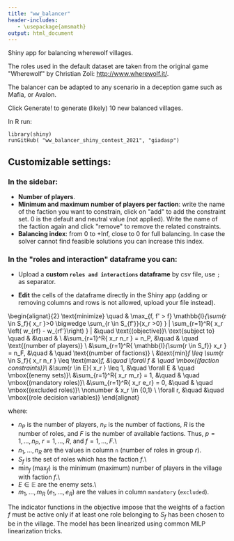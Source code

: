 ```yaml
---
title: "ww_balancer"
header-includes:
   - \usepackage{amsmath}
output: html_document
---
```


Shiny app for balancing wherewolf villages.

The roles used in the default dataset are taken from the original game
"Wherewolf" by Christian Zoli: <http://www.wherewolf.it/>.

The balancer can be adapted to any scenario in a deception game such as
Mafia, or Avalon.

Click Generate! to generate (likely) 10 new balanced villages.

In R run:

```
library(shiny)
runGitHub( "ww_balancer_shiny_contest_2021", "giadasp")
```

## Customizable settings:

### In the sidebar:
- **Number of players**.
- **Minimum and maximum number of players per faction**: write the name of the faction you want to constrain, click on "add" to add the constraint set. 0 is the default and neutral value (not applied). Write the name of the faction again and click "remove" to remove the related constraints.
- **Balancing index**: from 0 to +Inf, close to 0 for full balancing. In case the solver cannot find feasible solutions you can increase this index. 

### In the "roles and interaction" dataframe you can:
- Upload a **custom `roles and interactions` dataframe** by csv file, use `;` as separator.

- **Edit** the cells of the dataframe directly in the Shiny app (adding or removing columns and rows is not allowed, upload your file instead).

\begin{alignat}{2}
\text{minimize} \quad & \max_{f, f' > f} \mathbb{I}_{\sum_{r \in S_f}{ x_r }>0 \bigwedge \sum_{r \in S_{f'}}{x_r >0} } | \sum_{r=1}^R{ x_r \left( w_{rf} - w_{rf'}\right) } | &\quad \text{(objective)}\\
\text{subject to} \quad & &\quad & \\
 &\sum_{r=1}^R{ x_r n_r } = n_P, &\quad & \quad \text{(number of players)} \\
 &\sum_{r=1}^R{ \mathbb{I}_{\sum_{r \in S_f}} x_r } = n_F, &\quad & \quad \text{(number of factions)} \\
 &\text{min}_f \leq \sum_{r \in S_f}{ x_r n_r } \leq \text{max}_f, &\quad \forall f & \quad \mbox{(faction constraints)}\\
 &\sum_{r \in E}{ x_r } \leq 1, &\quad \forall E & \quad \mbox{(enemy sets)}\\
 &\sum_{r=1}^R{ x_r m_r} = 1, &\quad  & \quad \mbox{(mandatory roles)}\\
 &\sum_{r=1}^R{ x_r e_r} = 0, &\quad  & \quad \mbox{(excluded roles)}\\
\nonumber
 & x_r \in \{0,1\} \ \forall r,  &\quad &\quad \mbox{(role decision variables)}
\end{alignat}

where:

-   $n_P$ is the number of players, $n_F$ is the number of factions, $R$ is the number of roles, and $F$ is
the number of available factions. Thus, $p=1,\ldots,n_P$, $r=1,\ldots,R$, and $f=1,\ldots,F$.\
-   $n_1, \ldots, n_R$ are the values in column `n` (number of roles in group $r$).
-   $S_f$ is the set of roles which has the faction $f$.\
-   $\text{min}_f$ ($\text{max}_f$) is the minimum (maximum) number of players in the village with faction $f$.\
-   $E \in \mathbb{E}$ are the enemy sets.\
-   $m_1,\ldots,m_R$ ($e_1,\ldots,e_R$) are the values in column `mandatory` (`excluded`).

The indicator functions in the objective impose that the weights of a faction $f$ must be active only if at least one role belonging to $S_f$ has been chosen to be in the village. The model has been linearized using common MILP linearization tricks.

